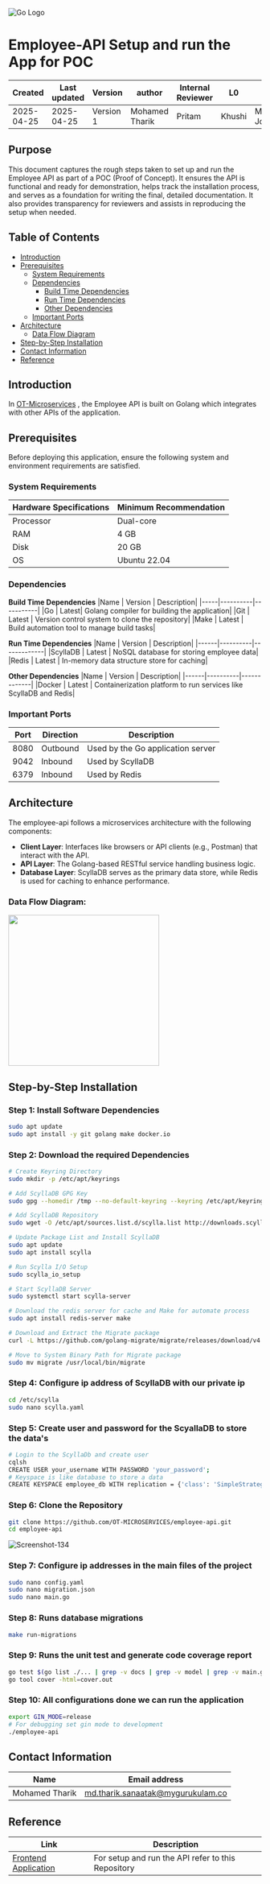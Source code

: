 ![Go Logo](https://upload.wikimedia.org/wikipedia/commons/0/05/Go_Logo_Blue.svg)
# **Employee-API Setup and run the App for POC**

| Created        | Last updated      | Version         | author|  Internal Reviewer | L0 | L1 | L2|
|----------------|----------------|-----------------|-----------------|-----|------|----|----|
| 2025-04-25  | 2025-04-25   |     Version 1         |  Mohamed Tharik |Pritam|Khushi|Mukul Joshi |Piyush Upadhyay|

## Purpose 
This document captures the rough steps taken to set up and run the Employee API as part of a POC (Proof of Concept). It ensures the API is functional and ready for demonstration, helps track the installation process, and serves as a foundation for writing the final, detailed documentation. It also provides transparency for reviewers and assists in reproducing the setup when needed.

## Table of Contents

- [Introduction](#introduction)
- [Prerequisites](#prerequisites)
  - [System Requirements](#system-requirements)
  - [Dependencies](#dependencies)
    - [Build Time Dependencies](#build-time-dependencies)
    - [Run Time Dependencies](#run-time-dependencies)
    - [Other Dependencies](#other-dependencies)
  - [Important Ports](#important-ports)
- [Architecture](#architecture)
  - [Data Flow Diagram](#data-flow-diagram)
- [Step-by-Step Installation](#step-by-step-installation)
- [Contact Information](#contact-information)
- [Reference](#reference)

## Introduction 
In [OT-Microservices](https://github.com/OT-MICROSERVICES/employee-api) , the Employee API is built on Golang which integrates with other APIs of the application.

## Prerequisites
Before deploying this application, ensure the following system and environment requirements are satisfied.
### System Requirements
|Hardware Specifications | Minimum Recommendation|
|----------------------|-------------------|
|Processor | Dual-core|
|RAM | 4 GB|
|Disk | 20 GB|
|OS | Ubuntu 22.04|

### Dependencies
**Build Time Dependencies**
|Name | Version | Description|
|-----|----------|-----------|
|Go | Latest| Golang compiler for building the application|
|Git | Latest | Version control system to clone the repository|
|Make | Latest | Build automation tool to manage build tasks|

**Run Time Dependencies**
|Name | Version | Description|
|------|----------|-------------|
|ScyllaDB | Latest | NoSQL database for storing employee data|
|Redis | Latest | In-memory data structure store for caching|

**Other Dependencies**
|Name | Version | Description|
|------|----------|-------------|
|Docker | Latest | Containerization platform to run services like ScyllaDB and Redis|

### Important Ports
|Port | Direction | Description|
|-------|----------|-------------|
|8080 | Outbound | Used by the Go application server|
|9042 | Inbound | Used by ScyllaDB|
|6379 | Inbound | Used by Redis|

## Architecture
The employee-api follows a microservices architecture with the following components:​

- **Client Layer**: Interfaces like browsers or API clients (e.g., Postman) that interact with the API.
- **API Layer**: The Golang-based RESTful service handling business logic.
- **Database Layer**: ScyllaDB serves as the primary data store, while Redis is used for caching to enhance performance.

### Data Flow Diagram:
<img src="https://github.com/user-attachments/assets/300e337d-0cc1-4c5a-9a21-e85f49ba1de2" width="300" />

## Step-by-Step Installation
### Step 1: Install Software Dependencies
```bash
sudo apt update
sudo apt install -y git golang make docker.io
```
### Step 2: Download the required Dependencies
```bash 
# Create Keyring Directory
sudo mkdir -p /etc/apt/keyrings

# Add ScyllaDB GPG Key
sudo gpg --homedir /tmp --no-default-keyring --keyring /etc/apt/keyrings/scylladb.gpg --keyserver hkp://keyserver.ubuntu.com:80 --recv-keys a43e06657bac99e3

# Add ScyllaDB Repository
sudo wget -O /etc/apt/sources.list.d/scylla.list http://downloads.scylladb.com/deb/debian/scylla-6.2.list

# Update Package List and Install ScyllaDB
sudo apt update
sudo apt install scylla

# Run Scylla I/O Setup
sudo scylla_io_setup

# Start ScyllaDB Server
sudo systemctl start scylla-server

# Download the redis server for cache and Make for automate process
sudo apt install redis-server make 

# Download and Extract the Migrate package 
curl -L https://github.com/golang-migrate/migrate/releases/download/v4.15.2/migrate.linux-amd64.tar.gz | tar xvz

# Move to System Binary Path for Migrate package 
sudo mv migrate /usr/local/bin/migrate
```
### Step 4: Configure ip address of ScyllaDB with our private ip 
```bash
cd /etc/scylla
sudo nano scylla.yaml
```
### Step 5: Create user and password for the ScyallaDB to store the data's 
```bash
# Login to the ScyllaDb and create user 
cqlsh
CREATE USER your_username WITH PASSWORD 'your_password';
# Keyspace is like database to store a data 
CREATE KEYSPACE employee_db WITH replication = {'class': 'SimpleStrategy', 'replication_factor' : 1};
```
### Step 6: Clone the Repository
```bash
git clone https://github.com/OT-MICROSERVICES/employee-api.git
cd employee-api
```
![Screenshot-134](https://github.com/user-attachments/assets/7f99d63e-316c-4e83-8a7d-8215f984c64f)

### Step 7: Configure ip addresses in the main files of the project 
```bash
sudo nano config.yaml
sudo nano migration.json
sudo nano main.go
```
### Step 8: Runs database migrations 
```bash
make run-migrations
```
### Step 9: Runs the unit test and generate code coverage report 
```bash
go test $(go list ./... | grep -v docs | grep -v model | grep -v main.go) -coverprofile cover.out
go tool cover -html=cover.out
```
### Step 10: All configurations done we can run the application 
```bash
export GIN_MODE=release
# For debugging set gin mode to development
./employee-api
```
## Contact Information
| Name | Email address         |
|------|------------------------|
| Mohamed Tharik  | md.tharik.sanaatak@mygurukulam.co    |

## Reference
| Link                                                                 | Description                                               |
|----------------------------------------------------------------------|-----------------------------------------------------------|
| [Frontend Application](https://github.com/OT-MICROSERVICES/employee-api)                         | For setup and run the API refer to this Repository                  |

